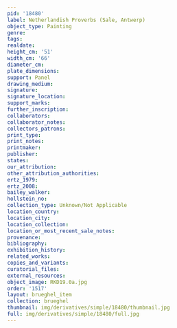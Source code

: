 ```yaml
---
pid: '18480'
label: Netherlandish Proverbs (Sale, Antwerp)
object_type: Painting
genre: 
tags: 
realdate: 
height_cm: '51'
width_cm: '66'
diameter_cm: 
plate_dimensions: 
support: Panel
drawing_medium: 
signature: 
signature_location: 
support_marks: 
further_inscription: 
collaborators: 
collaborator_notes: 
collectors_patrons: 
print_type: 
print_notes: 
printmaker: 
publisher: 
states: 
our_attribution: 
other_attribution_authorities: 
ertz_1979: 
ertz_2008: 
bailey_walker: 
hollstein_no: 
collection_type: Unknown/Not Applicable
location_country: 
location_city: 
location_collection: 
location_or_most_recent_sale_notes: 
provenance: 
bibliography: 
exhibition_history: 
related_works: 
copies_and_variants: 
curatorial_files: 
external_resources: 
object_image: RKD19.0a.jpg
order: '1517'
layout: brueghel_item
collection: brueghel
thumbnail: img/derivatives/simple/18480/thumbnail.jpg
full: img/derivatives/simple/18480/full.jpg
---
```

